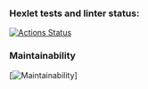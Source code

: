 ### Hexlet tests and linter status:
[![Actions Status](https://github.com/pivchanskoe1010/python-project-49/workflows/hexlet-check/badge.svg)](https://github.com/pivchanskoe1010/python-project-49/actions)

### Maintainability
[![Maintainability](https://codeclimate.com/github/pivchanskoe1010/python-project-49)] 
